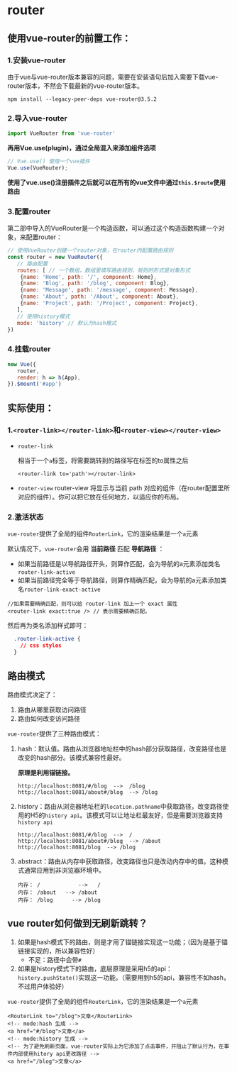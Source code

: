 # router

## 使用vue-router的前置工作：

### 1.安装vue-router

由于vue与vue-router版本兼容的问题，需要在安装语句后加入需要下载vue-router版本，不然会下载最新的vue-router版本。

```shell
npm install --legacy-peer-deps vue-router@3.5.2
```

### 2.导入vue-router

```javascript
import VueRouter from 'vue-router'
```

**再用Vue.use(plugin)，通过全局混入来添加组件选项**

```javascript
// Vue.use() 使用一个vue插件
Vue.use(VueRouter);
```

**使用了vue.use()注册插件之后就可以在所有的vue文件中通过`this.$route`使用路由**

### 3.配置router

第二部中导入的VueRouter是一个构造函数，可以通过这个构造函数构建一个对象，来配置router：

```javascript
// 使用VueRouter创建一个router对象，在router内配置路由规则
const router = new VueRouter({
   // 路由配置
   routes: [ // 一个数组，数组里填写路由规则，规则的形式是对象形式
	{name: 'Home', path: '/', component: Home},
	{name: 'Blog', path: '/blog', component: Blog},
	{name: 'Message', path: '/message', component: Message},
	{name: 'About', path: '/About', component: About},
	{name: 'Project', path: '/Project', component: Project},
   ],
   // 使用history模式
   mode: 'history' // 默认为hash模式
})
```

### 4.挂载router

```javascript
new Vue({
   router,
   render: h => h(App),
}).$mount('#app')
```

## 实际使用：

### 1.`<router-link></router-link>`和`<router-view></router-view>`

- `router-link`

  相当于一个`a`标签，将需要跳转到的路径写在标签的to属性之后

  ```vue
  <router-link to='path'></router-link>
  ```

- `router-view`
  router-view 将显示与当前 path 对应的组件（在router配置里所对应的组件）。你可以把它放在任何地方，以适应你的布局。

### 2.激活状态

`vue-router`提供了全局的组件`RouterLink`，它的渲染结果是一个`a`元素

默认情况下，`vue-router`会用 **当前路径** 匹配 **导航路径** ：

- 如果当前路径是以导航路径开头，则算作匹配，会为导航的a元素添加类名`router-link-active`
- 如果当前路径完全等于导航路径，则算作精确匹配，会为导航的a元素添加类名`router-link-exact-active`

```vue
//如果需要精确匹配，则可以给 router-link 加上一个 exact 属性
<router-link exact:true /> // 表示需要精确匹配。
```

然后再为类名添加样式即可：

```css
  .router-link-active {
  	// css styles
  }
```

## 路由模式

路由模式决定了：

1. 路由从哪里获取访问路径
2. 路由如何改变访问路径

`vue-router`提供了三种路由模式：

1. hash：默认值。路由从浏览器地址栏中的hash部分获取路径，改变路径也是改变的hash部分。该模式兼容性最好。

   **原理是利用锚链接。**

   ```
   http://localhost:8081/#/blog  -->  /blog
   http://localhost:8081/about#/blog  --> /blog
   ```

2. history：路由从浏览器地址栏的`location.pathname`中获取路径，改变路径使用的H5的`history api`。该模式可以让地址栏最友好，但是需要浏览器支持`history api`

   ```
   http://localhost:8081/#/blog  -->  /
   http://localhost:8081/about#/blog  --> /about
   http://localhost:8081/blog  --> /blog
   ```

3. abstract：路由从内存中获取路径，改变路径也只是改动内存中的值。这种模式通常应用到非浏览器环境中。

   ```shell
   内存： /			-->   /
   内存： /about	--> /about
   内存： /blog	  --> /blog
   ```

## vue router如何做到无刷新跳转？

1. 如果是hash模式下的路由，则是才用了锚链接实现这一功能；（因为是基于锚链接实现的，所以兼容性好）
    - 不足：路径中会带`#`
2. 如果是history模式下的路由，底层原理是采用h5的api：`history.pushState()`实现这一功能。（需要用到h5的api，兼容性不如hash，不过用户体验好）

`vue-router`提供了全局的组件`RouterLink`，它的渲染结果是一个`a`元素

```
<RouterLink to="/blog">文章</RouterLink>
<!-- mode:hash 生成 -->
<a href="#/blog">文章</a>
<!-- mode:history 生成 -->
<!-- 为了避免刷新页面，vue-router实际上为它添加了点击事件，并阻止了默认行为，在事件内部使用hitory api更改路径 -->
<a href="/blog">文章</a>
```
